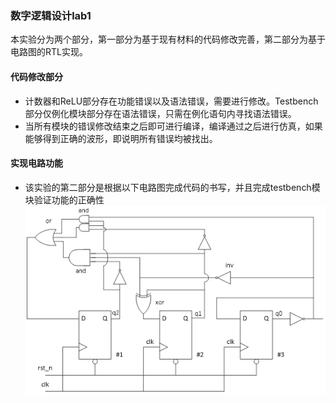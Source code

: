 ### 数字逻辑设计lab1
本实验分为两个部分，第一部分为基于现有材料的代码修改完善，第二部分为基于电路图的RTL实现。

#### 代码修改部分
+ 计数器和ReLU部分存在功能错误以及语法错误，需要进行修改。Testbench部分仅例化模块部分存在语法错误，只需在例化语句内寻找语法错误。
+ 当所有模块的错误修改结束之后即可进行编译，编译通过之后进行仿真，如果能够得到正确的波形，即说明所有错误均被找出。

#### 实现电路功能
+ 该实验的第二部分是根据以下电路图完成代码的书写，并且完成testbench模块验证功能的正确性
![Alt text](image.png)
